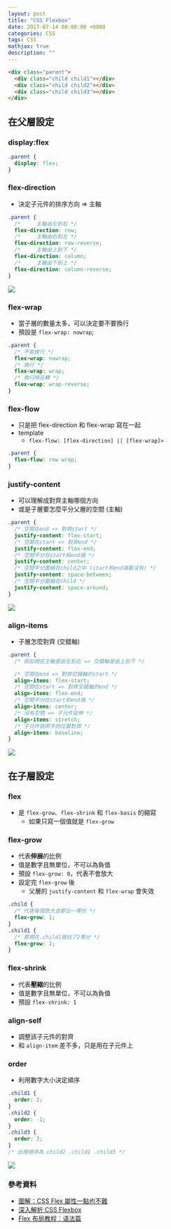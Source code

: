 ```yaml
---
layout: post
title: "CSS Flexbox"
date: 2017-07-14 00:00:00 +0800
categories: CSS
tags: CSS
mathjax: true
description: ""
---
```


```html
<div class="parent">
  <div class="child child1"></div>
  <div class="child child2"></div>
  <div class="child child3"></div>
</div>
```

## 在父層設定

### display:flex

```css
.parent {
  display: flex;
}
```

### flex-direction

- 決定子元件的排序方向 => 主軸

```css
.parent {
  /*     主軸由左到右 */
  flex-direction: row;
  /*     主軸由右到左 */
  flex-direction: row-reverse;
  /*     主軸由上到下 */
  flex-direction: column;
  /*     主軸由下到上 */
  flex-direction: column-reverse;
}
```

![](/assets/img/posts/M3ScxWI.png)

### flex-wrap

- 當子層的數量太多，可以決定要不要換行
- 預設是 `flex-wrap: nowrap`;

```css
.parent {
  /* 不能換行 */
  flex-wrap: nowrap;
  /* 換行 */
  flex-wrap: wrap;
  /* 換行時反轉 */
  flex-wrap: wrap-reverse;
}
```

### flex-flow

- 只是把 flex-direction 和 flex-wrap 寫在一起
- template
  - `flex-flow: [flex-direction] || [flex-wrap]>`

```css
.parent {
  flex-flow: row wrap;
}
```

### justify-content

- 可以理解成對齊主軸哪個方向
- 或是子層要怎麼平分父層的空間 (主軸)

```css
.parent {
  /* 空間在end => 對齊start */
  justify-content: flex-start;
  /* 空間在start => 對齊end */
  justify-content: flex-end;
  /* 空間平分在start和end端 */
  justify-content: center;
  /* 空間平分圍繞在child之中 (start和end端都沒有) */
  justify-content: space-between;
  /* 空間平分圍繞在child */
  justify-content: space-around;
}
```

![](/assets/img/posts/KEKUGZt.png)

### align-items

- 子層怎麼對齊 (交錯軸)

```css
.parent {
  /* 假如現在主軸是由左到右 => 交錯軸是由上到下 */

  /* 空間在end => 對齊交錯軸的start */
  align-items: flex-start;
  /* 空間在start => 對齊交錯軸的end */
  align-items: flex-end;
  /* 空間平分在start和end端 */
  align-items: center;
  /* 沒有空間 => 子元件延伸 */
  align-items: stretch;
  /* 子元件依照字的位置對齊 */
  align-items: baseline;
}
```

![](/assets/img/posts/imsupd7.png)

## 在子層設定

### flex

- 是 `flex-grow`、`flex-shrink` 和 `flex-basis` 的縮寫
  - 如果只寫一個值就是 `flex-grow`

### flex-grow

- 代表**伸展**的比例
- 值是數字且無單位，不可以為負值
- 預設 `flex-grow: 0`，代表不會放大
- 設定完 `flex-grow` 後
  - 父層的 `justify-content` 和 `flex-wrap` 會失效

```css
.child {
  /* 代表每個放大並都佔一等份 */
  flex-grow: 1;
}
.child1 {
  /* 那現在.child1就佔了2等分 */
  flex-grow: 2;
}
```

### flex-shrink

- 代表**壓縮**的比例
- 值是數字且無單位，不可以為負值
- 預設 `flex-shrink: 1`

### align-self

- 調整該子元件的對齊
- 和 `align-item` 差不多，只是用在子元件上

### order

- 利用數字大小決定順序

```css
.child1 {
  order: 2;
}
.child2 {
  order: -1;
}
.child3 {
  order: 3;
}
/* 出現順序為.child2 .child1 .child3 */
```

![](/assets/img/posts/gSKXhmP.png)

### 參考資料

- [圖解：CSS Flex 屬性一點也不難](https://wcc723.github.io/css/2017/07/21/css-flex/)
- [深入解析 CSS Flexbox](http://www.oxxostudio.tw/articles/201501/css-flexbox.html)
- [Flex 布局教程：语法篇](http://www.ruanyifeng.com/blog/2015/07/flex-grammar.html)
